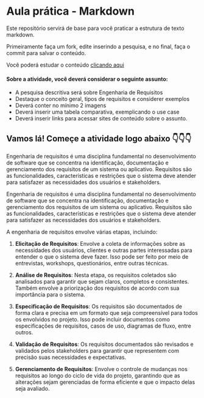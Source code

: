 # Aula prática - Markdown

Este repositório servirá de base para você praticar a estrutura de texto markdown. 

Primeiramente faça um fork, edite inserindo a pesquisa, e no final, faça o commit para salvar o conteúdo.

Você poderá estudar o conteúdo [clicando aqui](https://docs.pipz.com/central-de-ajuda/learning-center/guia-basico-de-markdown#open)

#### Sobre a atividade, você deverá considerar o seguinte assunto:

- A pesquisa descritiva será sobre Engenharia de Requisitos
- Destaque o conceito geral, tipos de requisitos e considerer exemplos
- Deverá conter no mínimo 2 imagens
- Deverá inserir uma tabela comparativa, exemplicando o use case
- Deverá inserir links para acessar sites de conteúdo sobre o assunto.


## Vamos lá! Começe a atividade logo abaixo 👇👇👇
Engenharia de requisitos é uma disciplina fundamental no desenvolvimento de software que se concentra na identificação, documentação e gerenciamento dos requisitos de um sistema ou aplicativo. Requisitos são as funcionalidades, características e restrições que o sistema deve atender para satisfazer as necessidades dos usuários e stakeholders.

Engenharia de requisitos é uma disciplina fundamental no desenvolvimento de software que se concentra na identificação, documentação e gerenciamento dos requisitos de um sistema ou aplicativo. Requisitos são as funcionalidades, características e restrições que o sistema deve atender para satisfazer as necessidades dos usuários e stakeholders.

A engenharia de requisitos envolve várias etapas, incluindo:

1. **Elicitação de Requisitos**: Envolve a coleta de informações sobre as necessidades dos usuários, clientes e outras partes interessadas para entender o que o sistema deve fazer. Isso pode ser feito por meio de entrevistas, workshops, questionários, entre outras técnicas.

2. **Análise de Requisitos**: Nesta etapa, os requisitos coletados são analisados para garantir que sejam claros, completos e consistentes. Também envolve a priorização dos requisitos de acordo com sua importância para o sistema.

3. **Especificação de Requisitos**: Os requisitos são documentados de forma clara e precisa em um formato que seja compreensível para todos os envolvidos no projeto. Isso pode incluir documentos como especificações de requisitos, casos de uso, diagramas de fluxo, entre outros.

4. **Validação de Requisitos**: Os requisitos documentados são revisados e validados pelos stakeholders para garantir que representem com precisão suas necessidades e expectativas.

5. **Gerenciamento de Requisitos**: Envolve o controle de mudanças nos requisitos ao longo do ciclo de vida do projeto, garantindo que as alterações sejam gerenciadas de forma eficiente e que o impacto delas seja avaliado.
